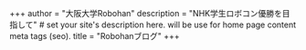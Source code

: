 +++
author = "大阪大学Robohan"
description = "NHK学生ロボコン優勝を目指して" # set your site's description here. will be use for home page content meta tags (seo).
title = "Robohanブログ"
+++